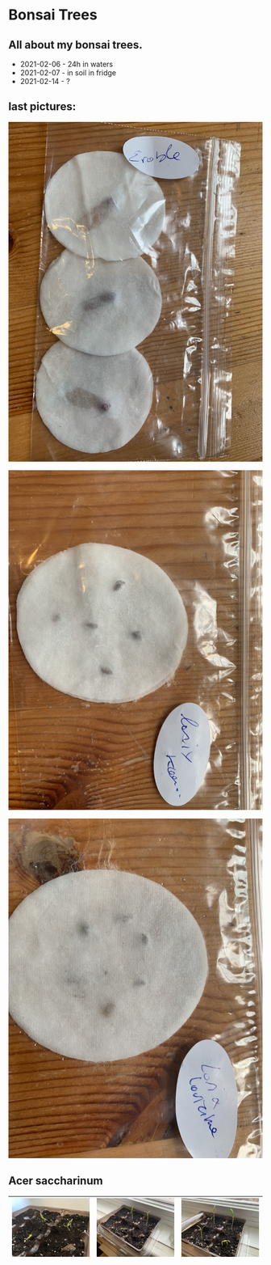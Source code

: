 # Bonsai Trees
## All about my bonsai trees.

- 2021-02-06 - 24h in waters
- 2021-02-07 - in soil in fridge
- 2021-02-14 - ?

## last pictures:

![acer-palmatum-2021-02-07](/imgs/acer-palmatum-2021-02-07.jpg)

![larix-kaempferi-2021-02-07](/imgs/larix-kaempferi-2021-02-07.jpg)

![larix-laricina-2021-02-07](/imgs/larix-laricina-2021-02-07.jpg)

## Acer saccharinum

| ![1](/imgs/acer/acer_20210221.jpg) | ![2](/imgs/acer/acer_20210222.jpg) | ![2](/imgs/acer/acer_20210223.jpg) |
| --- | --- | --- |
